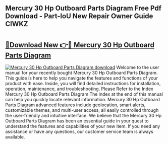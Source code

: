 ## Mercury 30 Hp Outboard Parts Diagram Free Pdf Download - Part-loU New Repair Owner Guide ClWKZ

# <h2><a href="http://dfrh96.blite.top/?on=Mercury+30+Hp+Outboard+Parts+Diagram">🔗Download New 👉🔴 Mercury 30 Hp Outboard Parts Diagram</a></h2>

[![Mercury 30 Hp Outboard Parts Diagram download](https://i.imgur.com/lujVjoI.png)](http://dfrh96.blite.top/?on=Mercury+30+Hp+Outboard+Parts+Diagram)
Welcome to the user manual for your recently bought Mercury 30 Hp Outboard Parts Diagram. This guide is here to help you navigate the features and functions of your product with ease. Inside, you will find detailed instructions for installation, operation, maintenance, and troubleshooting. Please Refer to the Index Mercury 30 Hp Outboard Parts Diagram The index at the end of this manual can help you quickly locate relevant information. Mercury 30 Hp Outboard Parts Diagram advanced features include geolocation, smart alerts, customizable themes, and multi-user access, all easily controlled through the user-friendly and intuitive interface. We believe that the Mercury 30 Hp Outboard Parts Diagram has been an essential guide in your quest to understand the features and capabilities of your new item. If you need any assistance or have any questions, our customer service team is always available.
